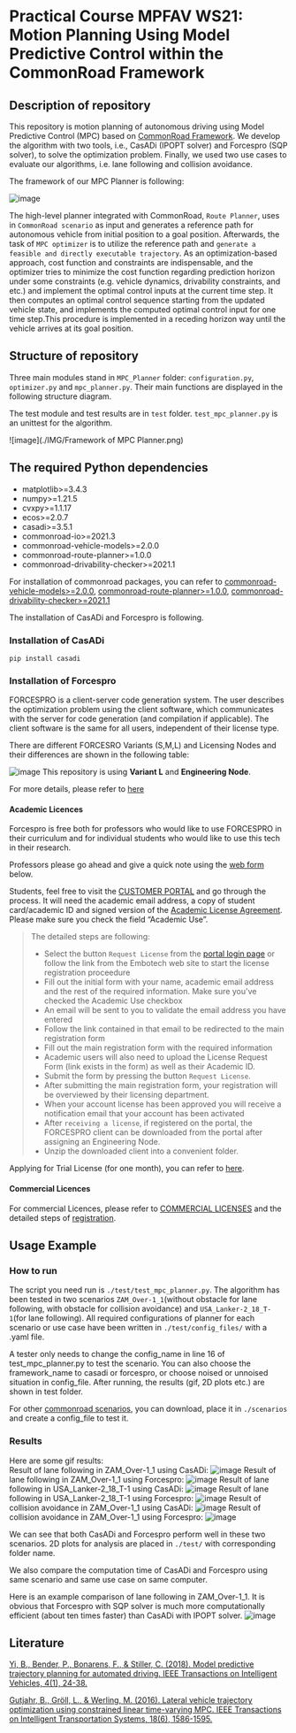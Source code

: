 # Practical Course MPFAV WS21: Motion Planning Using Model Predictive Control within the CommonRoad Framework
## Description of repository
This repository is motion planning of autonomous driving using Model Predictive Control (MPC) based on [CommonRoad Framework](https://commonroad.in.tum.de/). We develop the algorithm with two tools, i.e., CasADi (IPOPT solver) and Forcespro (SQP solver), to solve the optimization problem. Finally, we used two use cases to evaluate our algorithms, i.e. lane following and collision avoidance.

The framework of our MPC Planner is following:

![image](./IMG/MPC_framework.png)

The high-level planner integrated with CommonRoad, `Route Planner`, uses in `CommonRoad scenario` as input and generates a reference path for autonomous vehicle from initial position to a goal position. Afterwards, the task of `MPC optimizer` is to utilize the reference path and `generate a feasible and directly executable trajectory`. As an optimization-based approach, cost function and constraints are indispensable, and the optimizer tries to minimize the cost function regarding prediction horizon under some constraints (e.g. vehicle dynamics, drivability constraints, and etc.) and implement the optimal control inputs at the current time step. It then computes an optimal control sequence starting from the updated vehicle state, and implements the computed optimal control input for one time step.This procedure is implemented in a receding horizon way until the vehicle arrives at its goal position. 

## Structure of repository
Three main modules stand in `MPC_Planner` folder: `configuration.py`, `optimizer.py` and `mpc_planner.py`. Their main functions are displayed in the following structure diagram.  

The test module and test results are in `test` folder. `test_mpc_planner.py` is an unittest for the algorithm.

![image](./IMG/Framework of MPC Planner.png)

## The required Python dependencies

- matplotlib>=3.4.3  
- numpy>=1.21.5
- cvxpy>=1.1.17
- ecos>=2.0.7
- casadi>=3.5.1
- commonroad-io>=2021.3
- commonroad-vehicle-models>=2.0.0
- commonroad-route-planner>=1.0.0
- commonroad-drivability-checker>=2021.1

For installation of commonroad packages, you can refer to [commonroad-vehicle-models>=2.0.0](https://gitlab.lrz.de/tum-cps/commonroad-vehicle-models), [commonroad-route-planner>=1.0.0](https://gitlab.lrz.de/tum-cps/commonroad-route-planner), [commonroad-drivability-checker>=2021.1](https://commonroad.in.tum.de/drivability-checker)

The installation of CasADi and Forcespro is following.

### Installation of CasADi
```
pip install casadi
```

### Installation of Forcespro
FORCESPRO is a client-server code generation system. The user describes the optimization problem using the client software, which communicates with the server for code generation (and compilation if applicable). The client software is the same for all users, independent of their license type.  

There are different FORCESRO Variants (S,M,L) and Licensing Nodes and their differences are shown in the following table:

![image](./IMG/Forcespro_Variants.png)
This repository is using **Variant L** and **Engineering Node**. 

For more details, please refer to [here](https://www.embotech.com/products/forcespro/licensing/)

#### Academic Licences
Forcespro is free both for professors who would like to use FORCESPRO in their curriculum and for individual students who would like to use this tech in their research. 

Professors please go ahead and give a quick note using the [web form](https://www.embotech.com/products/forcespro/licensing/#et_pb_contact_form_0) below. 

Students, feel free to visit the [CUSTOMER PORTAL](https://my.embotech.com/) and go through the process. It will need the academic email address, a copy of student card/academic ID and signed version of the [Academic License Agreement](https://www.embotech.com/wp-content/uploads/2002-FORCES-PRO-Academic-License-Agreement.pdf). Please make sure you check the field “Academic Use”.  
>The detailed steps are following:
>- Select the button `Request License` from the [portal login page](https://my.embotech.com/) or follow the link from the Embotech web site to start the license registration proceedure
>- Fill out the initial form with your name, academic email address and the rest of the required information. Make sure you've checked the Academic Use checkbox
>- An email will be sent to you to validate the email address you have entered
>- Follow the link contained in that email to be redirected to the main registration form
>- Fill out the main registration form with the required information
>- Academic users will also need to upload the License Request Form (link exists in the form) as well as their Academic ID.
>- Submit the form by pressing the button `Request License`.
>- After submitting the main registration form, your registration will be overviewed by their licensing department.
>- When your account license has been approved you will receive a notification email that your account has been activated 
>- After `receiving a license`, if registered on the portal, the FORCESPRO client can be downloaded from the portal after assigning an Engineering Node. 
>- Unzip the downloaded client into a convenient folder.

Applying for Trial License (for one month), you can refer to [here](https://my.embotech.com/manual/registration?type=academic).
#### Commercial Licences
For commercial Licences, please refer to [COMMERCIAL LICENSES](https://www.embotech.com/products/forcespro/licensing/) and the detailed steps of [registration](https://my.embotech.com/manual/registration?type=commercial).


## Usage Example
### How to run
The script you need run is `./test/test_mpc_planner.py`. The algorithm has been tested in two scenarios `ZAM_Over-1_1`(without obstacle for lane following, with obstacle for collision avoidance) and `USA_Lanker-2_18_T-1`(for lane following). All required configurations of planner for each scenario or use case have been written in `./test/config_files/` with a .yaml file.

A tester only needs to change the config_name in line 16 of test_mpc_planner.py to test the scenario. You can also choose the framework_name to casadi or forcespro, or choose noised or unnoised situation in config_file. 
After running, the results (gif, 2D plots etc.) are shown in test folder.

For other [commonroad scenarios](https://commonroad.in.tum.de/scenarios), you can download, place it in `./scenarios` and create a config_file to test it.

### Results
Here are some gif results:  
Result of lane following in ZAM_Over-1_1 using CasADi:
![image](IMG/gif_casadi_ZAM_Over-1_1_lane_following.gif)
Result of lane following in ZAM_Over-1_1 using Forcespro:
![image](IMG/gif_forcespro_ZAM_Over-1_1_lane_following.gif)
Result of lane following in USA_Lanker-2_18_T-1 using CasADi:
![image](IMG/gif_casadi_USA_Lanker-2_18_T-1_lane_following.gif)
Result of lane following in USA_Lanker-2_18_T-1 using Forcespro:
![image](IMG/gif_forcespro_USA_Lanker-2_18_T-1_lane_following.gif)
Result of collision avoidance in ZAM_Over-1_1 using CasADi:
![image](IMG/gif_casadi_ZAM_Over-1_1_collision_avoidance.gif)
Result of collision avoidance in ZAM_Over-1_1 using Forcespro:
![image](IMG/gif_forcespro_ZAM_Over-1_1_collision_avoidance.gif)

We can see that both CasADi and Forcespro perform well in these two scenarios. 2D plots for analysis are placed in `./test/` with corresponding folder name.

We also compare the computation time of CasADi and Forcespro using same scenario and same use case on same computer.

Here is an example comparison of lane following in ZAM_Over-1_1. It is obvious that  Forcespro with SQP solver is much more computationally efficient  (about  ten  times  faster)  than  CasADi  with  IPOPT solver.
![image](IMG/comparison%20solve%20time%20LF%20ZAM.png)


## Literature

[Yi, B., Bender, P., Bonarens, F., & Stiller, C. (2018). Model predictive trajectory planning for automated driving. IEEE Transactions on Intelligent Vehicles, 4(1), 24-38.](https://ieeexplore.ieee.org/stamp/stamp.jsp?tp=&arnumber=8574950)

[Gutjahr, B., Gröll, L., & Werling, M. (2016). Lateral vehicle trajectory optimization using constrained linear time-varying MPC. IEEE Transactions on Intelligent Transportation Systems, 18(6), 1586-1595.](https://ieeexplore.ieee.org/stamp/stamp.jsp?arnumber=7593251)
